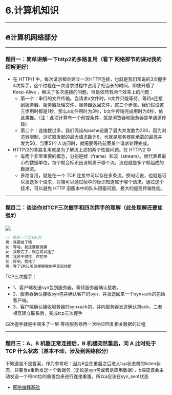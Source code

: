 # 6.计算机知识

---

## 🔥计算机网络部分

---

### 题目一：简单讲解一下http2的多路复用（看下 网络那节的课对我的理解更好）

- 在 HTTP/1 中，每次请求都会建立一次HTTP连接，也就是我们常说的3次握手4次挥手，这个过程在一次请求过程中占用了相当长的时间，即使开启了 Keep-Alive ，解决了多次连接的问题，但是依然有两个效率上的问题：
    - 第一个：串行的文件传输。当请求a文件时，b文件只能等待，等待a连接到服务器、服务器处理文件、服务器返回文件，这三个步骤。我们假设这三步用时都是1秒，那么a文件用时为3秒，b文件传输完成用时为6秒，依此类推。（注：此项计算有一个前提条件，就是浏览器和服务器是单通道传输）
    - 第二个：连接数过多。我们假设Apache设置了最大并发数为300，因为浏览器限制，浏览器发起的最大请求数为6，也就是服务器能承载的最高并发为50，当第51个人访问时，就需要等待前面某个请求处理完成。
- HTTP/2的多路复用就是为了解决上述的两个性能问题。在 HTTP/2 中
    - 有两个非常重要的概念，分别是帧（frame）和流（stream）。帧代表着最小的数据单位，每个帧会标识出该帧属于哪个流，流也就是多个帧组成的数据流。
    - 多路复用，就是在一个 TCP 连接中可以存在多条流。换句话说，也就是可以发送多个请求，对端可以通过帧中的标识知道属于哪个请求。通过这个技术，可以避免 HTTP 旧版本中的队头阻塞问题，极大的提高传输性能。

---

### 题目二：谈谈你对TCP三次握手和四次挥手的理解（此处理解还要加强❣️）


<img src="https://itzkp-1253302184.cos.ap-beijing.myqcloud.com/notes/1.quickcheck/6.%E9%9D%A2%E8%AF%95/%E8%AE%A1%E7%AE%97%E6%9C%BA%E7%9F%A5%E8%AF%86/1.TCP%E4%B8%89%E6%AC%A1%E6%8F%A1%E6%89%8B%EF%BC%8C%E5%9B%9B%E6%AC%A1%E6%8C%A5%E6%89%8B.png">

```js
// 看到一个比较6的
男：我要挂了哦
女：等哈，我还要敷面膜
女：我敷完了，现在可以挂了
男：我舍不得挂，你挂吧
女：好吧，我挂了
男：等了2MSL听见嘟嘟嘟的声音后挂断
```

TCP三次握手：

- 1、客户端发送syn包到服务器，等待服务器确认接收。
- 2、服务器确认接收syn包并确认客户的syn，并发送回来一个syn+ack的包给客户端。
- 3、客户端确认接收服务器的syn+ack包，并向服务器发送确认包ack，二者相互建立联系后，完成tcp三次握手

四次握手就是中间多了一层 等待服务器再一次响应回复相关数据的过程

---

### 题目三：A、B 机器正常连接后，B 机器突然重启，问 A 此时处于 TCP 什么状态（基本不动，涉及到网络部分）

不知道是不是答案，作为参考吧：因为B会在重启之后进入tcp状态机的listen状态，只要当a重新发送一个数据包（无论是syn包或者是应用数据），b端应该会主动发送一个带rst位的重置包来进行连接重置，所以a应该在syn_sent状态

- [网络编程基础](https://crystalwindz.com/unp_note_1/#%E7%AC%AC%E4%BA%8C%E7%AB%A0-%E4%BC%A0%E8%BE%93%E5%B1%82%E4%BB%8B%E7%BB%8D)

